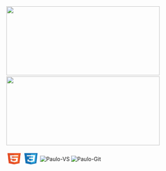 <div>
  <a href="https://www.github.com/DevPauloCarvalho">
  <img height="180em" width="400" src="https://github-readme-stats.vercel.app/api?username=DevPauloCarvalho&show_icons=true&theme=transparent&include_allcommits=true&count_private=true"/>
  <img height="180em" width="400" src="https://github-readme-stats.vercel.app/api/top-langs/?username=DevPauloCarvalho&layout=compact&langs_count=16&theme=transparent"/>
</div>

<div style="display: inline-block"><br>
  <img align="center" alt="Paulo-HTML" height="30" width="40" src="https://raw.githubusercontent.com/devicons/devicon/master/icons/html5/html5-original.svg">
  <img align="center" alt="Paulo-CSS" height="30" width="40" src="https://raw.githubusercontent.com/devicons/devicon/master/icons/css3/css3-original.svg">
  <img align="center" alt="Paulo-VS" heigth="30" width="40" src="https://cdn.jsdelivr.net/gh/devicons/devicon/icons/visualstudio/visualstudio-plain.svg">
  <img align="center" alt="Paulo-Git" heigth="30" width="40" src="https://cdn.jsdelivr.net/gh/devicons/devicon/icons/git/git-original.svg">
</div>
